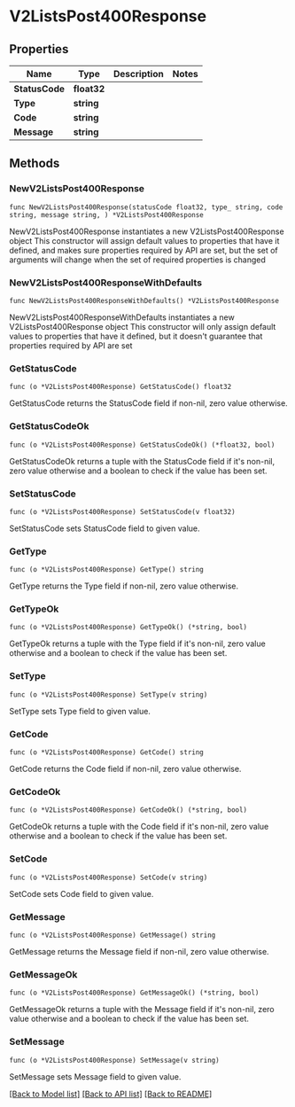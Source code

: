 # V2ListsPost400Response

## Properties

Name | Type | Description | Notes
------------ | ------------- | ------------- | -------------
**StatusCode** | **float32** |  | 
**Type** | **string** |  | 
**Code** | **string** |  | 
**Message** | **string** |  | 

## Methods

### NewV2ListsPost400Response

`func NewV2ListsPost400Response(statusCode float32, type_ string, code string, message string, ) *V2ListsPost400Response`

NewV2ListsPost400Response instantiates a new V2ListsPost400Response object
This constructor will assign default values to properties that have it defined,
and makes sure properties required by API are set, but the set of arguments
will change when the set of required properties is changed

### NewV2ListsPost400ResponseWithDefaults

`func NewV2ListsPost400ResponseWithDefaults() *V2ListsPost400Response`

NewV2ListsPost400ResponseWithDefaults instantiates a new V2ListsPost400Response object
This constructor will only assign default values to properties that have it defined,
but it doesn't guarantee that properties required by API are set

### GetStatusCode

`func (o *V2ListsPost400Response) GetStatusCode() float32`

GetStatusCode returns the StatusCode field if non-nil, zero value otherwise.

### GetStatusCodeOk

`func (o *V2ListsPost400Response) GetStatusCodeOk() (*float32, bool)`

GetStatusCodeOk returns a tuple with the StatusCode field if it's non-nil, zero value otherwise
and a boolean to check if the value has been set.

### SetStatusCode

`func (o *V2ListsPost400Response) SetStatusCode(v float32)`

SetStatusCode sets StatusCode field to given value.


### GetType

`func (o *V2ListsPost400Response) GetType() string`

GetType returns the Type field if non-nil, zero value otherwise.

### GetTypeOk

`func (o *V2ListsPost400Response) GetTypeOk() (*string, bool)`

GetTypeOk returns a tuple with the Type field if it's non-nil, zero value otherwise
and a boolean to check if the value has been set.

### SetType

`func (o *V2ListsPost400Response) SetType(v string)`

SetType sets Type field to given value.


### GetCode

`func (o *V2ListsPost400Response) GetCode() string`

GetCode returns the Code field if non-nil, zero value otherwise.

### GetCodeOk

`func (o *V2ListsPost400Response) GetCodeOk() (*string, bool)`

GetCodeOk returns a tuple with the Code field if it's non-nil, zero value otherwise
and a boolean to check if the value has been set.

### SetCode

`func (o *V2ListsPost400Response) SetCode(v string)`

SetCode sets Code field to given value.


### GetMessage

`func (o *V2ListsPost400Response) GetMessage() string`

GetMessage returns the Message field if non-nil, zero value otherwise.

### GetMessageOk

`func (o *V2ListsPost400Response) GetMessageOk() (*string, bool)`

GetMessageOk returns a tuple with the Message field if it's non-nil, zero value otherwise
and a boolean to check if the value has been set.

### SetMessage

`func (o *V2ListsPost400Response) SetMessage(v string)`

SetMessage sets Message field to given value.



[[Back to Model list]](../README.md#documentation-for-models) [[Back to API list]](../README.md#documentation-for-api-endpoints) [[Back to README]](../README.md)


